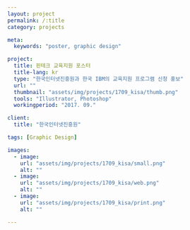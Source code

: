 ```yaml
---
layout: project
permalink: /:title
category: projects

meta:
  keywords: "poster, graphic design"

project:
  title: 핀테크 교육지원 포스터
  title-lang: kr
  type: "한국인터넷진흥원과 한국 IBM의 교육지원 프로그램 신청 홍보"
  url: ""
  thumbnail: "assets/img/projects/1709_kisa/thumb.png"
  tools: "Illustrator, Photoshop"
  workingperiod: "2017. 09."

client:
  title: "한국인터넷진흥원"

tags: [Graphic Design]

images:
  - image:
    url: "assets/img/projects/1709_kisa/small.png"
    alt: ""
  - image:
    url: "assets/img/projects/1709_kisa/web.png"
    alt: ""
  - image:
    url: "assets/img/projects/1709_kisa/print.png"
    alt: ""

---
```

